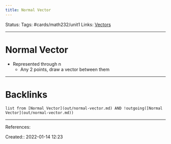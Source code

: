 ```yaml
---
title: Normal Vector
---
```

Status: 
Tags: #cards/math232/unit1 
Links: [Vectors](out/vectors.md)
___
# Normal Vector
- Represented through n
	- Any 2 points, draw a vector between them 
___
# Backlinks
```dataview
list from [Normal Vector](out/normal-vector.md) AND !outgoing([Normal Vector](out/normal-vector.md))
```
___
References:

Created:: 2022-01-14 12:23
